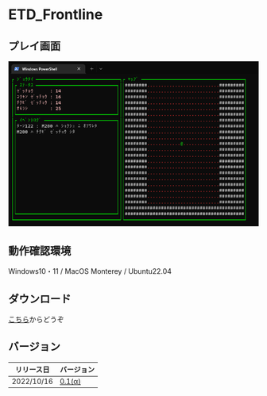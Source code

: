 # ETD_Frontline
## プレイ画面
![プレイ画面](https://github.com/AhojSystem/ETD_Frontline/blob/main/pic/M200_ETD12.png "プレイ画面")

## 動作確認環境
Windows10・11 / MacOS Monterey / Ubuntu22.04  

## ダウンロード
[こちら](https://github.com/AhojSystem/ETD_Frontline/releases/tag/alpha)からどうぞ

## バージョン
|  リリース日  |  バージョン  |
| ---- | ---- |
|  2022/10/16  |  [0.1(α)](https://github.com/AhojSystem/ETD_Frontline/releases/tag/alpha)  |
